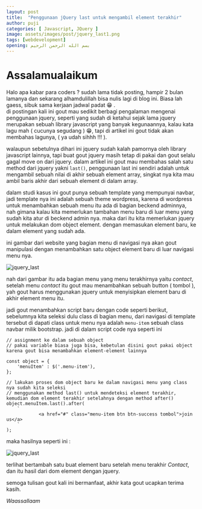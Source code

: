 ```yaml
---
layout: post
title:  "Penggunaan jQuery last untuk mengambil element terakhir"
author: puji
categories: [ Javascript, JQuery ]
image: assets/images/post/jquery_last1.png
tags: [webdevelopment]
opening: بسم الله الرحمن الرحيم
---
```


# Assalamualaikum  

Halo apa kabar para coders ? sudah lama tidak posting, hampir 2 bulan lamanya dan sekarang alhamdulillah bisa nulis lagi di blog ini. Biasa lah gaess, sibuk sama kerjaan jadwal padat 😁 .  
di postingan kali ini gout mau sedikit berbagi pengalaman mengenai penggunaan jquery, seperti yang sudah di ketahui sejak lama jquery merupakan sebuah library javascript yang banyak kegunaannya, kalau kata lagu mah ( cucunya segudang ) 😁, tapi di artikel ini gout tidak akan membahas lagunya, ( ya udah sihhh !!! ).  

walaupun sebetulnya dihari ini jquery sudah kalah pamornya oleh library javascript lainnya, tapi buat gout jquery masih tetap di pakai dan gout selalu gagal move on dari jquery. 
dalam artikel ini gout mau membahas salah satu method dari jquery yakni ```last()```, penggunaan last ini sendiri adalah untuk mengambil sebuah nilai di akhir sebuah element array, singkat nya kita mau ambil baris akhir dari sebuah element di dalam array.  

dalam studi kasus ini gout punya sebuah template yang mempunyai navbar, jadi template nya ini adalah sebuah theme wordpress, karena di wordpress untuk menambahkan sebuah menu itu ada di bagian beckend adminnya, nah gimana kalau kita memerlukan tambahan menu baru di luar menu yang sudah kita atur di beckend admin nya. maka dari itu kita memerlukan jquery untuk melakukan dom object element. dengan memasukan element baru, ke dalam element yang sudah ada.  

ini gambar dari website yang bagian menu di navigasi nya akan gout manipulasi dengan menambahkan satu object element baru di luar navigasi menu nya. 

![jquery_last]({{site.url}}/assets/images/post/jquery_last2.png)  

nah dari gambar itu ada bagian menu yang menu terakhirnya yaitu *contact*, setelah menu *contact* itu gout mau menambahkan sebuah button ( tombol ), yah gout harus menggunakan jquery untuk menyisipkan element baru di akhir element menu itu. 

jadi gout menambahkan script baru dengan code seperti berikut, sebelumnya kita seleksi dulu class di bagian menu, dari navigasi di template tersebut di dapati class untuk menu nya adalah ```menu-item``` sebuah class navbar milik bootstrap. 
jadi di dalam script code nya seperti ini 

``` 
// assignment ke dalam sebuah object
// pakai variable biasa juga bisa, kebetulan disini gout pakai object karena gout bisa menambahkan element-element lainnya

const object = {
	'menuItem' : $('.menu-item'),
};

// lakukan proses dom object baru ke dalam navigasi menu yang class nya sudah kita seleksi
// menggunakan method last() untuk mendeteksi element terakhir, kemudian dom element terakhir setelahnya dengan method after()
object.menuItem.last().after(
    `
            <a href="#" class="menu-item btn btn-success tombol">join us</a>
    `
);

```  
maka hasilnya seperti ini :  

![jquery_last]({{site.url}}/assets/images/post/jquery_last1.png)  

terlihat bertambah satu buat element baru setelah menu terakhir *Contact*, dan itu hasil dari dom element dengan jquery.   

semoga tulisan gout kali ini bermanfaat, akhir kata gout ucapkan terima kasih.  

*Waassallaam*